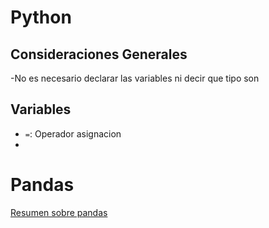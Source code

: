 # Python

## Consideraciones Generales
-No es necesario declarar las variables ni decir que tipo son

## Variables
- `=`: Operador asignacion
-

# Pandas
[Resumen sobre pandas](https://github.com/diegodorado1729/Coding/blob/main/Python/pandas.md)




















